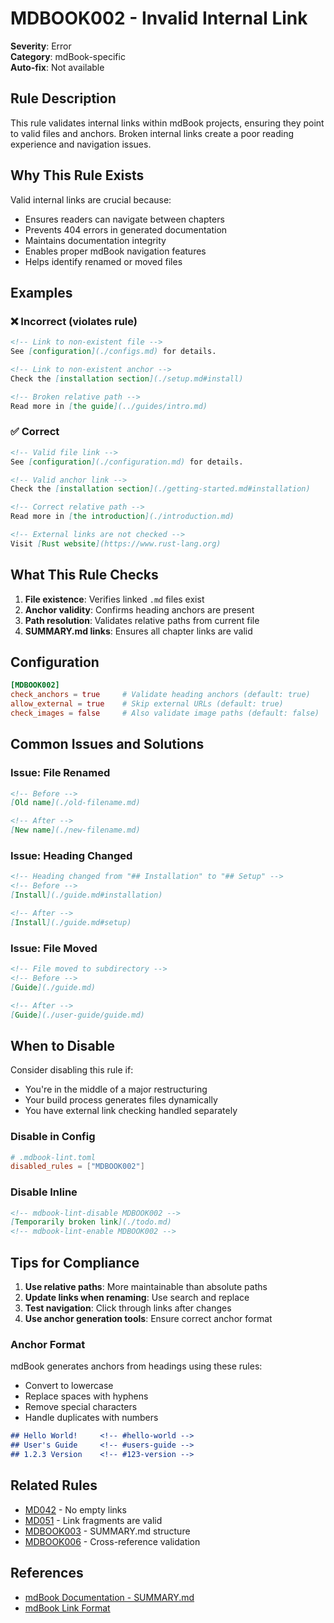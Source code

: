 # MDBOOK002 - Invalid Internal Link

**Severity**: Error  
**Category**: mdBook-specific  
**Auto-fix**: Not available

## Rule Description

This rule validates internal links within mdBook projects, ensuring they point to valid files and anchors. Broken internal links create a poor reading experience and navigation issues.

## Why This Rule Exists

Valid internal links are crucial because:
- Ensures readers can navigate between chapters
- Prevents 404 errors in generated documentation
- Maintains documentation integrity
- Enables proper mdBook navigation features
- Helps identify renamed or moved files

## Examples

### ❌ Incorrect (violates rule)

```markdown
<!-- Link to non-existent file -->
See [configuration](./configs.md) for details.

<!-- Link to non-existent anchor -->
Check the [installation section](./setup.md#install)

<!-- Broken relative path -->
Read more in [the guide](../guides/intro.md)
```

### ✅ Correct

```markdown
<!-- Valid file link -->
See [configuration](./configuration.md) for details.

<!-- Valid anchor link -->
Check the [installation section](./getting-started.md#installation)

<!-- Correct relative path -->
Read more in [the introduction](./introduction.md)

<!-- External links are not checked -->
Visit [Rust website](https://www.rust-lang.org)
```

## What This Rule Checks

1. **File existence**: Verifies linked `.md` files exist
2. **Anchor validity**: Confirms heading anchors are present
3. **Path resolution**: Validates relative paths from current file
4. **SUMMARY.md links**: Ensures all chapter links are valid

## Configuration

```toml
[MDBOOK002]
check_anchors = true     # Validate heading anchors (default: true)
allow_external = true    # Skip external URLs (default: true)
check_images = false     # Also validate image paths (default: false)
```

## Common Issues and Solutions

### Issue: File Renamed
```markdown
<!-- Before -->
[Old name](./old-filename.md)

<!-- After -->
[New name](./new-filename.md)
```

### Issue: Heading Changed
```markdown
<!-- Heading changed from "## Installation" to "## Setup" -->
<!-- Before -->
[Install](./guide.md#installation)

<!-- After -->
[Install](./guide.md#setup)
```

### Issue: File Moved
```markdown
<!-- File moved to subdirectory -->
<!-- Before -->
[Guide](./guide.md)

<!-- After -->
[Guide](./user-guide/guide.md)
```

## When to Disable

Consider disabling this rule if:
- You're in the middle of a major restructuring
- Your build process generates files dynamically
- You have external link checking handled separately

### Disable in Config

```toml
# .mdbook-lint.toml
disabled_rules = ["MDBOOK002"]
```

### Disable Inline

```markdown
<!-- mdbook-lint-disable MDBOOK002 -->
[Temporarily broken link](./todo.md)
<!-- mdbook-lint-enable MDBOOK002 -->
```

## Tips for Compliance

1. **Use relative paths**: More maintainable than absolute paths
2. **Update links when renaming**: Use search and replace
3. **Test navigation**: Click through links after changes
4. **Use anchor generation tools**: Ensure correct anchor format

### Anchor Format

mdBook generates anchors from headings using these rules:
- Convert to lowercase
- Replace spaces with hyphens
- Remove special characters
- Handle duplicates with numbers

```markdown
## Hello World!     <!-- #hello-world -->
## User's Guide     <!-- #users-guide -->
## 1.2.3 Version    <!-- #123-version -->
```

## Related Rules

- [MD042](../standard/md042.html) - No empty links
- [MD051](../standard/md051.html) - Link fragments are valid
- [MDBOOK003](./mdbook003.html) - SUMMARY.md structure
- [MDBOOK006](./mdbook006.html) - Cross-reference validation

## References

- [mdBook Documentation - SUMMARY.md](https://rust-lang.github.io/mdBook/format/summary.html)
- [mdBook Link Format](https://rust-lang.github.io/mdBook/format/markdown.html#links)